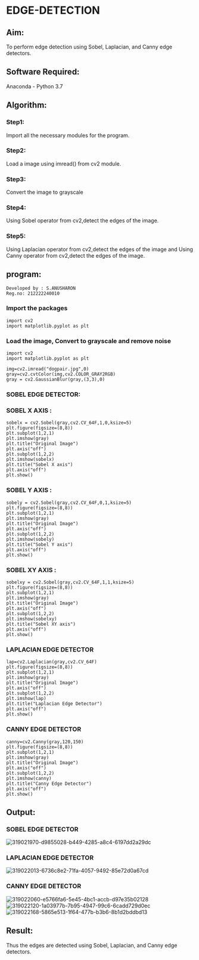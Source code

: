 # EDGE-DETECTION
## Aim:
To perform edge detection using Sobel, Laplacian, and Canny edge detectors.

## Software Required:
Anaconda - Python 3.7

## Algorithm:
### Step1:
Import all the necessary modules for the program.

### Step2:
Load a image using imread() from cv2 module.

### Step3:
Convert the image to grayscale

### Step4:
Using Sobel operator from cv2,detect the edges of the image.

### Step5:

Using Laplacian operator from cv2,detect the edges of the image and Using Canny operator from cv2,detect the edges of the image.
## program:
```
Developed by : S.ANUSHARON
Reg.no: 212222240010
```

### Import the packages

```
import cv2
import matplotlib.pyplot as plt
```
### Load the image, Convert to grayscale and remove noise
```
import cv2
import matplotlib.pyplot as plt

img=cv2.imread("dogpair.jpg",0)
gray=cv2.cvtColor(img,cv2.COLOR_GRAY2RGB)
gray = cv2.GaussianBlur(gray,(3,3),0)
```
### SOBEL EDGE DETECTOR:
### SOBEL X AXIS :
```
sobelx = cv2.Sobel(gray,cv2.CV_64F,1,0,ksize=5)
plt.figure(figsize=(8,8))
plt.subplot(1,2,1)
plt.imshow(gray)
plt.title("Original Image")
plt.axis("off")
plt.subplot(1,2,2)
plt.imshow(sobelx)
plt.title("Sobel X axis")
plt.axis("off")
plt.show()
```
### SOBEL Y AXIS :
```
sobely = cv2.Sobel(gray,cv2.CV_64F,0,1,ksize=5)
plt.figure(figsize=(8,8))
plt.subplot(1,2,1)
plt.imshow(gray)
plt.title("Original Image")
plt.axis("off")
plt.subplot(1,2,2)
plt.imshow(sobely)
plt.title("Sobel Y axis")
plt.axis("off")
plt.show()
```
### SOBEL XY AXIS :
```
sobelxy = cv2.Sobel(gray,cv2.CV_64F,1,1,ksize=5)
plt.figure(figsize=(8,8))
plt.subplot(1,2,1)
plt.imshow(gray)
plt.title("Original Image")
plt.axis("off")
plt.subplot(1,2,2)
plt.imshow(sobelxy)
plt.title("Sobel XY axis")
plt.axis("off")
plt.show()
```
### LAPLACIAN EDGE DETECTOR
```
lap=cv2.Laplacian(gray,cv2.CV_64F)
plt.figure(figsize=(8,8))
plt.subplot(1,2,1)
plt.imshow(gray)
plt.title("Original Image")
plt.axis("off")
plt.subplot(1,2,2)
plt.imshow(lap)
plt.title("Laplacian Edge Detector")
plt.axis("off")
plt.show()
```
### CANNY EDGE DETECTOR
```
canny=cv2.Canny(gray,120,150)
plt.figure(figsize=(8,8))
plt.subplot(1,2,1)
plt.imshow(gray)
plt.title("Original Image")
plt.axis("off")
plt.subplot(1,2,2)
plt.imshow(canny)
plt.title("Canny Edge Detector")
plt.axis("off")
plt.show()
```

## Output:
### SOBEL EDGE DETECTOR
![319021970-d9855028-b449-4285-a8c4-6197dd2a29dc](https://github.com/Afsarjumail/EDGE-DETECTION/assets/118343395/22b226fc-6a57-459f-95a6-06827f0593fb)


### LAPLACIAN EDGE DETECTOR
![319022013-6736c8e2-71fa-4057-9492-85e72d0a67cd](https://github.com/Afsarjumail/EDGE-DETECTION/assets/118343395/6909acaa-20a0-439e-8b54-879de4dfc1e5)



### CANNY EDGE DETECTOR
![319022060-e5766fa6-5e45-4bc1-accb-d97e35b02128](https://github.com/Afsarjumail/EDGE-DETECTION/assets/118343395/d6de4194-4452-4380-8e9c-8a039ee2a8ad)
![319022120-1a03977b-7b95-4947-99c6-6cadd729d0ec](https://github.com/Afsarjumail/EDGE-DETECTION/assets/118343395/0b2f9088-4383-4c3c-8a1f-4dbebffec2cd)
![319022168-5865e513-1f64-477b-b3b6-8b1d2bddbd13](https://github.com/Afsarjumail/EDGE-DETECTION/assets/118343395/0e75f98f-f1e4-482b-861b-1cb16b69deab)


## Result:
Thus the edges are detected using Sobel, Laplacian, and Canny edge detectors.

